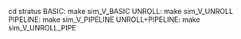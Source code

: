 cd stratus
BASIC: make sim_V_BASIC
UNROLL: make sim_V_UNROLL
PIPELINE: make sim_V_PIPELINE
UNROLL+PIPELINE: make sim_V_UNROLL_PIPE

